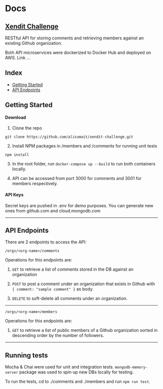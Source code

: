 # Docs 

## [Xendit Challenge](#) 

RESTful API for storing comments and retrieving members against an existing Github organization.

Both API microservices were dockerized to Docker Hub and deployed on AWS. Link  ...

## Index

* [Getting Started](#getting-started)	
* [API Endpoints](#api-endpoints)	


## Getting Started

#### Download

1. Clone the repo
```
git clone https://github.com/alisumait/xendit-challenge.git
```
2. Install NPM packages in /members and /comments for running unit tests
```
npm install
```
3. In the root folder, run ```docker-compose up --build``` to run both containers locally.

4. API can be accessed from port 3000 for comments and 3001 for members respectively.

#### API Keys

Secret keys are pushed in .env for demo purposes. You can generate new ones from github.com and cloud.mongodb.com

---

## API Endpoints

There are 2 endpoints to access the API:

```
/orgs/<org-name>/comments
```
Operations for this endpoints are:

1. ```GET``` to retrieve a list of comments stored in the DB against an organization

2. ```POST``` to post a comment under an organization that exists in Github with ```{ comment: "sample comment" }``` as body.

1. ```DELETE``` to soft-delete all comments under an organization.

---

```
/orgs/<org-name>/members
```
Operations for this endpoints are:

1. ```GET``` to retrieve a list of public members of a Github organization sorted in descending order by the number of followers.

---

## Running tests

Mocha & Chai were used for unit and integration tests. ```mongodb-memory-server``` package was used to spin up new DBs locally for testing.

To run the tests, cd to ./comments and ./members and run ```npm run test```.

